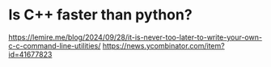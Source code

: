 # Is C++ faster than python?

https://lemire.me/blog/2024/09/28/it-is-never-too-later-to-write-your-own-c-c-command-line-utilities/
https://news.ycombinator.com/item?id=41677823

